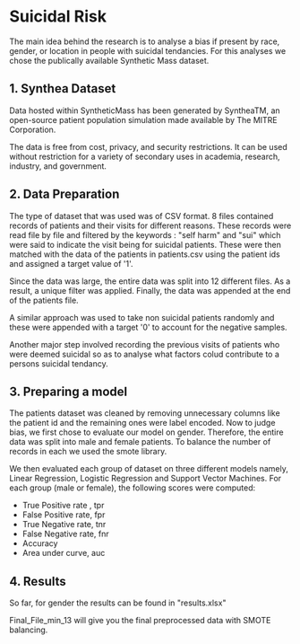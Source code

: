 # Suicidal Risk

The main idea behind the research is to analyse a bias if present by race, gender, or location in people with suicidal tendancies.
For this analyses we chose the publically available Synthetic Mass dataset.


## 1. Synthea Dataset 

Data hosted within SyntheticMass has been generated by SyntheaTM, an open-source patient population simulation made available by The MITRE Corporation.

The data is free from cost, privacy, and security restrictions. It can be used without restriction for a variety of secondary uses in academia, research, industry, and government.

## 2. Data Preparation

The type of dataset that was used was of CSV format. 8 files contained records of patients and their visits for different reasons. These records were read file by file and filtered by the keywords : "self harm" and "sui" which were said to indicate the visit being for suicidal patients. These were then matched with the data of the patients in patients.csv using the patient ids and assigned a target value of '1'.

Since the data was large, the entire data was split into 12 different files. As a result, a unique filter was applied. Finally, the data was appended at the end of the patients file.

A similar approach was used to take non suicidal patients randomly and these were appended with a target '0' to account for the negative samples.

Another major step involved recording the previous visits of patients who were deemed suicidal so as to analyse what factors colud contribute to a persons suicidal tendancy.

## 3. Preparing a model

The patients dataset was cleaned by removing unnecessary columns like the patient id and the remaining ones were label encoded. 
Now to judge bias, we first chose to evaluate our model on gender. Therefore, the entire data was split into male and female patients. To balance the number of records in each we used the smote library.

We then evaluated each group of dataset on three different models namely, Linear Regression, Logistic Regression and Support Vector Machines. For each group (male or female), the following scores were computed: 
- True Positive rate , tpr
- False Positive rate, fpr
- True Negative rate, tnr
- False Negative rate, fnr
- Accuracy
- Area under curve, auc

## 4. Results

So far, for gender the results can be found in "results.xlsx" 

Final_File_min_13 will give you the final preprocessed data with SMOTE balancing.



